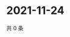 # 2021-11-24

共 0 条

<!-- BEGIN WEIBO -->
<!-- 最后更新时间 Wed Nov 24 2021 19:00:39 GMT+0800 (China Standard Time) -->

<!-- END WEIBO -->
